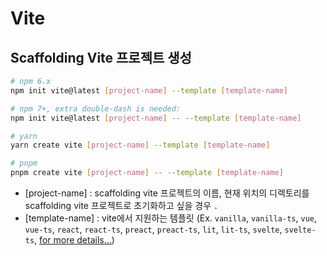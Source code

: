 # Vite
## Scaffolding Vite 프로젝트 생성
```bash
# npm 6.x
npm init vite@latest [project-name] --template [template-name]

# npm 7+, extra double-dash is needed:
npm init vite@latest [project-name] -- --template [template-name]

# yarn
yarn create vite [project-name] --template [template-name]

# pnpm
pnpm create vite [project-name] -- --template [template-name]
```
- [project-name] : scaffolding vite 프로젝트의 이름, 현재 위치의 디렉토리를 scaffolding vite 프로젝트로 초기화하고 싶을 경우 `.`
- [template-name] : vite에서 지원하는 템플릿 (Ex. `vanilla`, `vanilla-ts`, `vue`, `vue-ts`, `react`, `react-ts`, `preact`, `preact-ts`, `lit`, `lit-ts`, `svelte`, `svelte-ts`, [for more details...](https://github.com/vitejs/vite/tree/main/packages/create-vite))